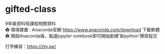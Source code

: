 # gifted-class
9年級資科班課程相關資料  
✿ 環境建置 : Anaconda官網 https://www.anaconda.com/download 下載軟體  
✿ 開啟Anaconda後，點選jupyter notebook即可開始創建'新python'撰寫程式    

打字練習：https://zty.pe/
